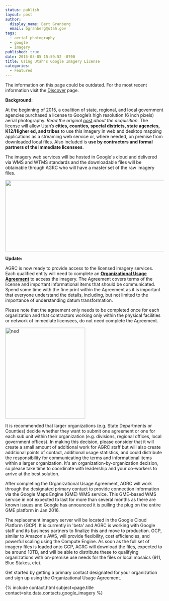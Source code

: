 ```yaml
---
status: publish
layout: post
author:
  display_name: Bert Granberg
  email: bgranberg@utah.gov
tags:
  - aerial photography
  - google
  - imagery
published: true
date: 2015-03-05 15:59:52 -0700
title: Using Utah's Google Imagery License
categories:
  - Featured
---
```


<div class="grid pop">
  <p class="text-center">The information on this page could be outdated. For the most recent information visit the <a href="{{ "/discover/" | prepend: site.baseurl }}">Discover</a> page.</p>
</div>

<p><strong>Background:</strong>
</p>
<p>At the beginning of 2015, a coalition of state, regional, and local government agencies purchased a license to Google’s high resolution (6 inch pixels) aerial photography. <em>Read the original <a href="{{site.baseurl}}{% post_url 2015-02-02-utah-acquires-high-resolution-aerial-photography-license %}">post</a> about the acquisition</em>. The license will allow Utah’s <strong>cities, counties, special districts, state agencies, K12/Higher ed, and tribes</strong> to use this imagery in web and desktop mapping  applications as a streaming web service or, where needed, on premise from downloaded local files. Also included is <strong>use by contractors and formal partners of the immediate licensees</strong>.</p>
<p>The imagery web services will be hosted in Google's cloud and delivered via WMS and WTMS standards and the downloadable files will be obtainable through AGRC who will have a master set of the raw imagery files.</p>
<p><a href="{{ "/downloads/Diverging-Diamond-Interchange-Google-Imagery.png" | prepend: site.baseurl }}"><img src="{{ "/images/Diverging-Diamond-Interchange-Google-Imagery-800x227.png" | prepend: site.baseurl }}" alt="" title="Click to enlarge" width="800" height="227" class="" /></a>
</p>
<p><strong>Update:</strong>
</p>
<p>AGRC is now ready to provide access to the licensed imagery services. Each qualified entity will need to complete an <a href="https://docs.google.com/a/utah.gov/forms/d/18FnT2fdg7nrA9xZYKUYV5UvxG0GO9w9DNFfeNG1D4TU/viewform"><strong>Organizational Usage Agreement</strong></a> to access the imagery. The Agreement covers terms of the license and important informational items that should be communicated. Spend some time with the fine print within the Agreement as it is important that everyone understand the details, including, but not limited to the importance of understanding datum transformation.
</p>
<p>Please note that the agreement only needs to be completed once for each organization and that contractors working only within the physical facilities or network of immediate licensees, do not need complete the Agreement.
</p>
<p><a  title="911flyer" href="https://docs.google.com/a/utah.gov/forms/d/18FnT2fdg7nrA9xZYKUYV5UvxG0GO9w9DNFfeNG1D4TU/viewform"><img class="inline-text-left" style="border: 0px solid black;" src="{{ "/images/googleusageagreement.png" | prepend: site.baseurl }}" alt="ned" width="254" height="289" /></a></p>
<p>It is recommended that larger organizations (e.g. State Departments or Counties) decide whether they want to submit one agreement or one for each sub unit within their organization (e.g. divisions, regional offices, local government offices). In making this decision, please consider that it will create a small amount of additional work for AGRC staff but will also create additional points of contact, additional usage statistics, and could distribute the responsibility for communicating the terms and informational items within a larger organization. It's an organization-by-organization decision, so please take time to coordinate with leadership and your co-workers to arrive at the best solution.
</p>
<p>After completing the Organizational Usage Agreement, AGRC will work through the designated primary contact to provide connection information via the Google Maps Engine (GME) WMS service. This GME-based WMS service in not expected to last for more than several months as there are known issues and Google has announced it is pulling the plug on the entire GME platform in Jan 2016.</p>
<p>The replacement imagery server will be located in the Google Cloud Platform (GCP). It is currently in 'beta' and AGRC is working with Google staff and its business partners to finalize this and move to production. GCP, similar to Amazon's AWS, will provide flexibility, cost efficiencies, and powerful scaling using the Compute Engine. As soon as the full set of imagery files is loaded onto GCP, AGRC will download the files, expected to be around 10TB, and will be able to distribute these to qualifying organizations with on-premise use needs for the files or local mosaics (911, Blue Stakes, etc).
</p>
<p>Get started by getting a primary contact designated for your organization and sign up using the Organizational Usage Agreement.
</p>
<p>{% include contact.html subject=page.title contact=site.data.contacts.google_imagery %}</p>
